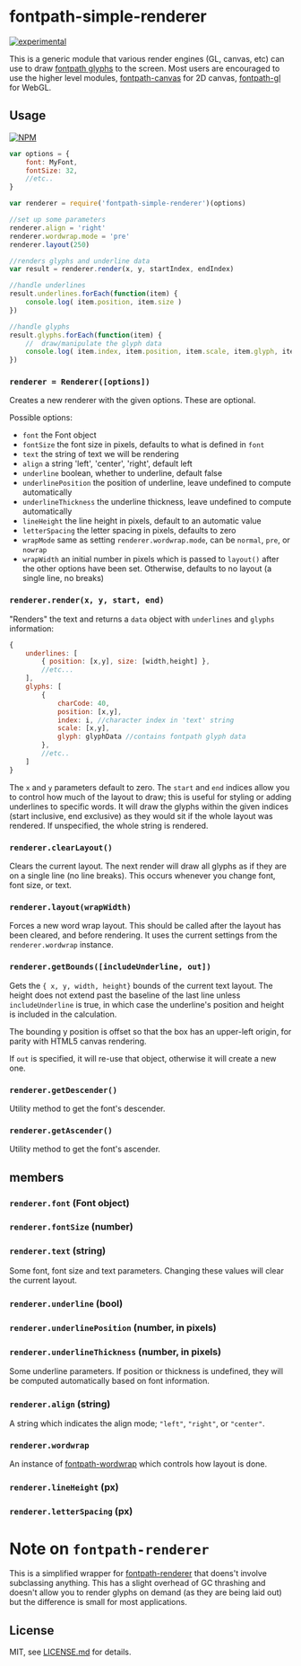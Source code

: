 # fontpath-simple-renderer

[![experimental](http://badges.github.io/stability-badges/dist/experimental.svg)](http://github.com/badges/stability-badges)

This is a generic module that various render engines (GL, canvas, etc) can use to draw [fontpath glyphs](https://github.com/mattdesl/fontpath) to the screen. Most users are encouraged to use the higher level modules, [fontpath-canvas](https://github.com/mattdesl/fontpath-canvas) for 2D canvas, [fontpath-gl](https://github.com/mattdesl/fontpath-gl) for WebGL.

## Usage

[![NPM](https://nodei.co/npm/fontpath-simple-renderer.png)](https://nodei.co/npm/fontpath-simple-renderer/)

```js
var options = {
	font: MyFont,
	fontSize: 32,
	//etc..
}

var renderer = require('fontpath-simple-renderer')(options)

//set up some parameters
renderer.align = 'right'
renderer.wordwrap.mode = 'pre'
renderer.layout(250)

//renders glyphs and underline data
var result = renderer.render(x, y, startIndex, endIndex)

//handle underlines
result.underlines.forEach(function(item) {
	console.log( item.position, item.size )
})

//handle glyphs
result.glyphs.forEach(function(item) {
	//	draw/manipulate the glyph data
	console.log( item.index, item.position, item.scale, item.glyph, item.charCode )
})
```

### `renderer = Renderer([options])`

Creates a new renderer with the given options. These are optional.

Possible options:
- `font` the Font object
- `fontSize` the font size in pixels, defaults to what is defined in `font`
- `text` the string of text we will be rendering
- `align` a string 'left', 'center', 'right', default left
- `underline` boolean, whether to underline, default false
- `underlinePosition` the position of underline, leave undefined to compute automatically
- `underlineThickness` the underline thickness, leave undefined to compute automatically
- `lineHeight` the line height in pixels, default to an automatic value
- `letterSpacing` the letter spacing in pixels, defaults to zero
- `wrapMode` same as setting `renderer.wordwrap.mode`, can be `normal`, `pre`, or `nowrap`
- `wrapWidth` an initial number in pixels which is passed to `layout()` after the other options have been set. Otherwise, defaults to no layout (a single line, no breaks)

### `renderer.render(x, y, start, end)`

"Renders" the text and returns a `data` object with `underlines` and `glyphs` information:

```js
{
	underlines: [
		{ position: [x,y], size: [width,height] },
		//etc...
	],
	glyphs: [
		{ 
			charCode: 40,
			position: [x,y], 
			index: i, //character index in 'text' string
			scale: [x,y],
			glyph: glyphData //contains fontpath glyph data
		},
		//etc..
	]
}
```

The `x` and `y` parameters default to zero. The `start` and `end` indices allow you to control how much of the layout to draw; this is useful for styling or adding underlines to specific words. It will draw the glyphs within the given indices (start inclusive, end exclusive) as they would sit if the whole layout was rendered. If unspecified, the whole string is rendered.

### `renderer.clearLayout()`

Clears the current layout. The next render will draw all glyphs as if they are on a single line (no line breaks). This occurs whenever you change font, font size, or text.

### `renderer.layout(wrapWidth)`

Forces a new word wrap layout. This should be called after the layout has been cleared, and before rendering. It uses the current settings from the `renderer.wordwrap` instance. 

### `renderer.getBounds([includeUnderline, out])`

Gets the `{ x, y, width, height}` bounds of the current text layout. The height does not extend past the baseline of the last line unless `includeUnderline` is true, in which case the underline's position and height is included in the calculation. 

The bounding y position is offset so that the box has an upper-left origin, for parity with HTML5 canvas rendering.

If `out` is specified, it will re-use that object, otherwise it will create a new one.

### `renderer.getDescender()`

Utility method to get the font's descender.

### `renderer.getAscender()`

Utility method to get the font's ascender.

## members

### `renderer.font` (Font object)
### `renderer.fontSize` (number)
### `renderer.text` (string)

Some font, font size and text parameters. Changing these values will clear the current layout.

### `renderer.underline` (bool)
### `renderer.underlinePosition` (number, in pixels)
### `renderer.underlineThickness` (number, in pixels)

Some underline parameters. If position or thickness is undefined, they will be computed automatically based on font information.

### `renderer.align` (string)

A string which indicates the align mode; `"left"`, `"right"`, or `"center"`. 

### `renderer.wordwrap` 

An instance of [fontpath-wordwrap](https://github.com/mattdesl/fontpath-wordwrap) which controls how layout is done.

### `renderer.lineHeight` (px)
### `renderer.letterSpacing` (px)

# Note on `fontpath-renderer`

This is a simplified wrapper for [fontpath-renderer](https://github.com/mattdesl/fontpath-renderer/) that doens't involve subclassing anything. This has a slight overhead of GC thrashing and doesn't allow you to render glyphs on demand (as they are being laid out) but the difference is small for most applications.

## License

MIT, see [LICENSE.md](http://github.com/mattdesl/fontpath-simple-renderer/blob/master/LICENSE.md) for details.
